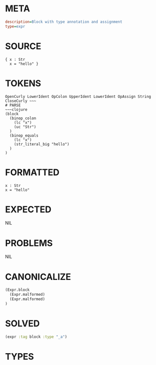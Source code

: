 # META
~~~ini
description=Block with type annotation and assignment
type=expr
~~~
# SOURCE
~~~roc
{ x : Str
  x = "hello" }
~~~
# TOKENS
~~~text
OpenCurly LowerIdent OpColon UpperIdent LowerIdent OpAssign String CloseCurly ~~~
# PARSE
~~~clojure
(block
  (binop_colon
    (lc "x")
    (uc "Str")
  )
  (binop_equals
    (lc "x")
    (str_literal_big "hello")
  )
)
~~~
# FORMATTED
~~~roc
x : Str
x = "hello"
~~~
# EXPECTED
NIL
# PROBLEMS
NIL
# CANONICALIZE
~~~clojure
(Expr.block
  (Expr.malformed)
  (Expr.malformed)
)
~~~
# SOLVED
~~~clojure
(expr :tag block :type "_a")
~~~
# TYPES
~~~roc
~~~
